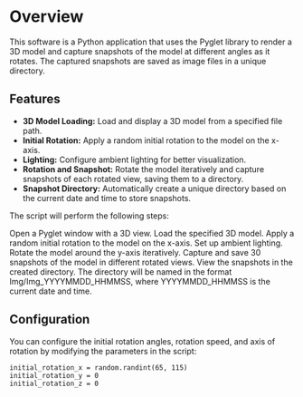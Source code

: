 # Overview

This software is a Python application that uses the Pyglet library to render a 3D model and capture snapshots of the model at different angles as it rotates. The captured snapshots are saved as image files in a unique directory.

## Features

- **3D Model Loading:** Load and display a 3D model from a specified file path.
- **Initial Rotation:** Apply a random initial rotation to the model on the x-axis.
- **Lighting:** Configure ambient lighting for better visualization.
- **Rotation and Snapshot:** Rotate the model iteratively and capture snapshots of each rotated view, saving them to a directory.
- **Snapshot Directory:** Automatically create a unique directory based on the current date and time to store snapshots.

The script will perform the following steps:

Open a Pyglet window with a 3D view.
Load the specified 3D model.
Apply a random initial rotation to the model on the x-axis.
Set up ambient lighting.
Rotate the model around the y-axis iteratively.
Capture and save 30 snapshots of the model in different rotated views.
View the snapshots in the created directory. The directory will be named in the format Img/Img_YYYYMMDD_HHMMSS, where YYYYMMDD_HHMMSS is the current date and time.

## Configuration
You can configure the initial rotation angles, rotation speed, and axis of rotation by modifying the parameters in the script:

```
initial_rotation_x = random.randint(65, 115)
initial_rotation_y = 0
initial_rotation_z = 0
```
